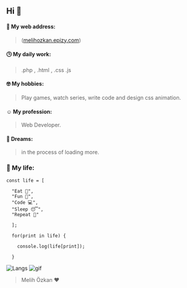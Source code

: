 ## Hi 👋
#### 🥳 My web address:
>(<a href="http://melihozkan.epizy.com" rel="nofollow">melihozkan.epizy.com</a>)
#### 🕒 My daily work:
> .php , .html ,  .css .js

#### 🤓 My hobbies:
> Play games, watch series, write code and design css animation. 

#### ☺️ My profession: 
> Web Developer. 

#### 🌱 Dreams: 
> in the process of loading more.


### 🌻 My life:
```
const life = [
  
  "Eat 🍴",
  "Fun 🥳",
  "Code 💻", 
  "Sleep 😴", 
  "Repeat 🔁"
  
  ];
  
  for(print in life) {
    
    console.log(life[print]);
    
  }
```



![Langs](https://github-readme-stats.vercel.app/api/top-langs/?username=melihozkan&layout=compact)
![gif](https://i.hizliresim.com/F7zPvW.gif)
> Melih Özkan ♥️

